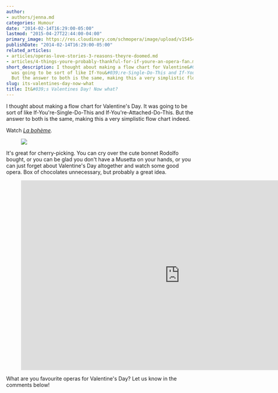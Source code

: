 ```yaml
---
author:
- authors/jenna.md
categories: Humour
date: "2014-02-14T16:29:00-05:00"
lastmod: "2015-04-27T22:44:00-04:00"
primary_image: https://res.cloudinary.com/schmopera/image/upload/v1545409169/media/webhook-uploads/1430188885730/Valentine_Fotor.jpg.jpg
publishDate: "2014-02-14T16:29:00-05:00"
related_articles:
- articles/operas-love-stories-3-reasons-theyre-doomed.md
- articles/4-things-youre-probably-thankful-for-if-youre-an-opera-fan.md
short_description: I thought about making a flow chart for Valentine&#039;s Day. It
  was going to be sort of like If-You&#039;re-Single-Do-This and If-You&#039;re-Attached-Do-This.
  But the answer to both is the same, making this a very simplistic flow chart indeed.
slug: its-valentines-day-now-what
title: It&#039;s Valentines Day! Now what?
---
```


I thought about making a flow chart for Valentine's Day. It was going to be sort of like If-You're-Single-Do-This and If-You're-Attached-Do-This. But the answer to both is the same, making this a very simplistic flow chart indeed.

Watch _[La bohème](http://whatshouldwecallopera.tumblr.com/post/48698251061/the-end-of-la-boheme)._

<figure data-type="image">

![](https://res.cloudinary.com/schmopera/image/upload/v1545409169/media/webhook-uploads/1430188988270/Phil-Dunphy.gif)
</figure>

It's great for cherry-picking. You can cry over the cute bonnet Rodolfo bought, or you can be glad you don't have a Musetta on your hands, or you can just forget about Valentine's Day altogether and watch some good opera. Box of chocolates unnecessary, but probably a great idea.

<figure data-type="video">
<iframe width="854" height="510" src="https://www.youtube.com/embed/kHAS7r8Pd0k" frameborder="0" allowfullscreen></iframe>
</figure>

What are you favourite operas for Valentine's Day? Let us know in the comments below!
